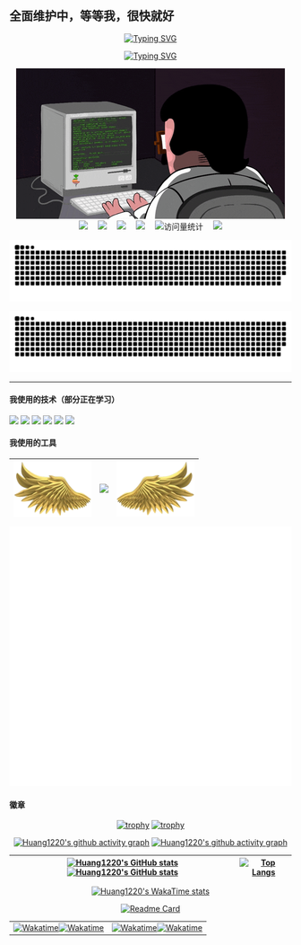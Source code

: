 <!-- Huang1220的主页 -->

## 全面维护中，等等我，很快就好

<div align="center">
<p align="center"><a href="https://github.com/Huang1220"><img src="https://readme-typing-svg.demolab.com?font=Fira+Code&duration=4000&pause=500&color=0043F7&center=true&vCenter=true&random=true&width=435&lines=%E4%BD%A0%E5%A5%BD%EF%BC%8C%E6%88%91%E6%98%AFNeutron+Star%EF%BC%81;%E6%AC%A2%E8%BF%8E%E6%9D%A5%E5%88%B0%E6%88%91%E7%9A%84%E4%B8%BB%E9%A1%B5%EF%BC%81;%E4%B8%80%E8%B5%B7%E7%94%A8%E4%BB%A3%E7%A0%81%E5%88%9B%E9%80%A0%E4%B8%96%E7%95%8C%EF%BC%81;%E8%81%94%E7%B3%BB%E6%88%91%EF%BC%8C%E4%BA%A4%E4%B8%AA%E6%9C%8B%E5%8F%8B%E5%90%A7%EF%BC%81" alt="Typing SVG" /></a></p>

<p align="center"><a href="https://github.com/Huang1220"><img src="https://readme-typing-svg.demolab.com?font=Fira+Code&size=15&pause=1000&color=03B54A&center=true&vCenter=true&random=true&width=600&height=30&lines=%E6%88%91%E7%9A%84+main()+%E5%87%BD%E6%95%B0%E9%87%8C%E4%BD%8F%E7%9D%80%E4%B8%80%E5%8F%AA%E8%96%9B%E5%AE%9A%E8%B0%94%E7%9A%84%E7%8C%AB%EF%BC%8C%E7%9B%B4%E5%88%B0%E6%88%91%E8%BF%90%E8%A1%8C%E6%89%8D%E7%9F%A5%E9%81%93%E5%AE%83%E6%AD%BB%E6%B2%A1%E6%AD%BB%EF%BC%88%E7%A8%8B%E5%BA%8F%E5%B4%A9%E6%B2%A1%E5%B4%A9%EF%BC%89%E3%80%82;%E5%BC%80%E6%BA%90%E5%8D%8F%E8%AE%AE%E8%AF%BB%E8%B5%B7%E6%9D%A5%E5%83%8F%E5%A4%A9%E4%B9%A6%EF%BC%8C%E4%BD%86%E6%88%91%E7%AD%BE%E7%9A%84%E6%97%B6%E5%80%99%E6%84%9F%E8%A7%89%E5%83%8F%E5%9C%A8%E5%8F%AC%E5%94%A4%E5%85%8B%E8%8B%8F%E9%B2%81%E3%80%82;%E6%88%91%E7%9A%84TODO%E5%88%97%E8%A1%A8%EF%BC%8C%E6%98%AF%E5%94%AF%E4%B8%80%E6%AF%94%E6%88%91%E4%BB%A3%E7%A0%81%E6%9B%B4%E9%95%BF%E7%9A%84%E4%B8%9C%E8%A5%BF%E3%80%82;%E8%B0%83%E8%AF%95%E6%97%B6%EF%BC%8C%E6%88%91%E5%AF%B9%E7%9D%80%E6%98%BE%E7%A4%BA%E5%99%A8%E5%93%88%E6%B0%94%EF%BC%8C%E4%BB%A5%E4%B8%BA%E8%BF%99%E6%A0%B7%E8%83%BD%E7%BB%99CPU%E9%99%8D%E6%B8%A9%E3%80%82;%E4%B8%BA%E4%BB%80%E4%B9%88%E6%88%91%E7%9A%84%E7%A8%8B%E5%BA%8F%E9%9C%80%E8%A6%81%E8%BF%99%E4%B9%88%E5%A4%9A%E4%BE%9D%E8%B5%96%EF%BC%9F%E5%9B%A0%E4%B8%BA%E5%AE%83%E5%BE%88%E2%80%9C%E7%A4%BE%E6%81%90%E2%80%9D%EF%BC%8C%E7%A6%BB%E4%B8%8D%E5%BC%80%E6%9C%8B%E5%8F%8B%EF%BC%88%E5%BA%93%EF%BC%89%E3%80%82;%E6%88%91%E7%9A%84IDE%E6%8F%90%E7%A4%BA%E5%86%85%E5%AD%98%E4%B8%8D%E8%B6%B3%EF%BC%8C%E5%8F%AF%E8%83%BD%E6%98%AF%E5%9B%A0%E4%B8%BA%E6%88%91%E7%9A%84%E6%A2%A6%E6%83%B3%E5%A4%AA%E5%8D%A0%E7%A9%BA%E9%97%B4%E3%80%82;%E6%88%91%E7%9A%84%2Ftmp%E7%9B%AE%E5%BD%95%EF%BC%8C%E6%98%AF%E6%95%B0%E5%AD%97%E6%B8%B8%E6%B0%91%E7%9A%84%E6%94%B6%E5%AE%B9%E6%89%80%EF%BC%8C%E4%BB%80%E4%B9%88%E6%96%87%E4%BB%B6%E9%83%BD%E6%95%A2%E5%BE%80%E9%87%8C%E5%A1%9E%E3%80%82;%E6%88%91%E7%9A%84~%2F.bashrc+%E6%96%87%E4%BB%B6%EF%BC%8C%E9%95%BF%E5%BE%97%E5%83%8F%E3%80%8A%E7%99%BE%E5%B9%B4%E5%AD%A4%E7%8B%AC%E3%80%8B%E7%9A%84%E5%AE%B6%E8%B0%B1%E3%80%82;%E6%8A%A5%E9%94%99%E4%BF%A1%E6%81%AF%E8%AF%B4%E2%80%9CSegmentation+fault%E2%80%9D%EF%BC%8C%E6%88%91%E8%A7%89%E5%BE%97%E5%AE%83%E6%98%AF%E5%9C%A8%E8%AF%84%E4%BB%B7%E6%88%91%E7%9A%84%E4%BA%BA%E7%94%9F%E8%A7%84%E5%88%92%E3%80%82;%E6%88%91%E7%9A%84%E6%9C%BA%E6%A2%B0%E9%94%AE%E7%9B%98%E8%BD%B4%E4%BD%93%EF%BC%8C%E5%8F%91%E5%87%BA%E7%9A%84%E5%A3%B0%E9%9F%B3%E8%83%BD%E8%AE%A9%E6%A5%BC%E4%B8%8B%E9%82%BB%E5%B1%85%E6%8A%A5%E8%AD%A6%EF%BC%88%E8%AF%AF%EF%BC%89%E3%80%82;%E4%B8%BA%E4%BB%80%E4%B9%88%E7%A8%8B%E5%BA%8F%E5%91%98%E5%96%9C%E6%AC%A2%E6%9A%97%E8%89%B2%E4%B8%BB%E9%A2%98%EF%BC%9F%E5%9B%A0%E4%B8%BA%E5%85%89%E4%BC%9A%E4%BC%A4%E5%AE%B3%E6%88%91%E4%BB%AC%E8%8B%8D%E7%99%BD%E7%9A%84%E7%9A%AE%E8%82%A4%E5%92%8C%E6%95%8F%E6%84%9F%E7%9A%84%E7%81%B5%E9%AD%82%E3%80%82;%E5%BC%80%E6%BA%90%E9%A1%B9%E7%9B%AE%E7%9A%84Issue%E5%8C%BA%EF%BC%8C%E6%98%AF%E7%90%86%E6%83%B3%E4%B8%BB%E4%B9%89%E4%B8%8E%E7%8E%B0%E5%AE%9Ebug%E7%9A%84%E8%A7%92%E6%96%97%E5%9C%BA%E3%80%82;%E6%88%91%E7%9A%84%24PATH%E7%8E%AF%E5%A2%83%E5%8F%98%E9%87%8F%EF%BC%8C%E6%98%AF%E4%B8%80%E5%BC%A0%E9%80%9A%E5%BE%80%E6%9C%AA%E7%9F%A5%E9%A2%86%E5%9F%9F%E7%9A%84%E8%97%8F%E5%AE%9D%E5%9B%BE%EF%BC%88%E7%BB%8F%E5%B8%B8%E8%BF%B7%E8%B7%AF%EF%BC%89%E3%80%82;Ctrl%2BC%2C+Ctrl%2BV+%E6%98%AF%E7%A8%8B%E5%BA%8F%E5%91%98%E7%9A%84%E6%AF%8D%E8%AF%AD%EF%BC%8CCtrl%2BZ+%E6%98%AF%E5%90%8E%E6%82%94%E8%8D%AF%E3%80%82;%E6%8A%A5%E9%94%99%E8%AF%B4%E2%80%9CPermission+denied%E2%80%9D%EF%BC%8C%E6%88%91%E8%A7%89%E5%BE%97%E6%9C%8D%E5%8A%A1%E5%99%A8%E5%9C%A8%E5%AD%A6%E3%80%8A%E7%94%84%E5%AC%9B%E4%BC%A0%E3%80%8B%E8%AF%B4%E8%AF%9D%E3%80%82" alt="Typing SVG" /></a></p>

<!-- knock code pictures 敲代码的图片 -->
 <picture>
   <source media="(prefers-color-scheme: dark)" srcset="https://raw.githubusercontent.com/Huang1220/Huang1220/main/assets/coding.gif" />
   <source media="(prefers-color-scheme: light)" srcset="https://raw.githubusercontent.com/Huang1220/Huang1220/main/assets/developer.svg" height="225px" />
   <img src="https://raw.githubusercontent.com/Huang1220/Huang1220/main/assets/coding.gif" />
 </picture>

 <div align="center">
    <a href="https://x.com/HGongfu9752"><img src="https://img.shields.io/badge/Twitter-推特-blue" /></a>&emsp;
    <a href="https://www.youtube.com/@neutron1220"><img src="https://img.shields.io/badge/YouTube-油管-c32136" /></a>&emsp;
    <a href="https://www.facebook.com/profile.php?id=100089782099419"><img src="https://img.shields.io/badge/Facebook-脸书-0866FF" /></a>&emsp;
    <a href="https://space.bilibili.com/1583233945/"><img src="https://img.shields.io/badge/Bilibili-B站-ff69b4" /></a>&emsp;
    <!-- visitor -->
    <img src="https://komarev.com/ghpvc/?username=Huang1220&label=Views&color=orange&style=flat" alt="访问量统计" />&emsp;
    <!-- wakatime -->    
    <a href="https://wakatime.com/@Huang1220"><img src="https://wakatime.com/badge/user/4275f780-d909-44cc-a95a-a9b8776366c6.svg" /></a>

  </div>

<p align="center"><a href="https://github.com/Huang1220#gh-light-mode-only"><img src="https://raw.githubusercontent.com/Huang1220/Huang1220/main/assets/github-contribution-grid-snake.svg"></a></p>
<p align="center"><a href="https://github.com/Huang1220#gh-dark-mode-only"><img src="https://raw.githubusercontent.com/Huang1220/Huang1220/main/assets/github-contribution-grid-snake-dark.svg"></a></p>

</div>

---

#### 我使用的技术（部分正在学习）
<span><img src="https://img.shields.io/badge/HTML5-E34F26?logo=html5&logoColor=fff&style=flat" /></sapn>
<span><img src="https://img.shields.io/badge/CSS-1572B6?logo=css&logoColor=fff&style=flat" /></sapn>
<span><img src="https://img.shields.io/badge/JavaScript-F7DF1E?logo=javascript&logoColor=000&style=flat" /></sapn>
<span><img src="https://img.shields.io/badge/Python-3776AB?logo=python&logoColor=fff&style=flat" /></sapn>
<span><img src="https://img.shields.io/badge/Qt-41CD52?logo=qt&logoColor=fff&style=flat" /></sapn>
<span><img src="https://img.shields.io/badge/Django-092E20?logo=django&logoColor=fff&style=flat" /></sapn>

#### 我使用的工具

<div align="center">


<!-- github-readme-streak-stats 连续提交代码天数记录 -->
|<img position="absolute" align="left" width="140px" src="https://raw.githubusercontent.com/Huang1220/Huang1220/main/assets/c_left.png" />|<picture align="center"><source media="(prefers-color-scheme: dark)" srcset="https://github-readme-streak-stats.herokuapp.com/?user=Huang1220&theme=dark&hide_border=true" /><source media="(prefers-color-scheme: light)" srcset="https://github-readme-streak-stats.herokuapp.com/?user=Huang1220&theme=light&hide_border=true" /><img src="https://github-readme-streak-stats.herokuapp.com/?user=Huang1220&theme=dark&hide_border=true" /></picture>|<img position="absolute" align="right" width="140px" src="https://raw.githubusercontent.com/Huang1220/Huang1220/main/assets/c_right.png" />|
|---|---|---|


<div>
<img src="https://raw.githubusercontent.com/Huang1220/Huang1220/main/assets/metrics/classic.svg"></div>
</div>

#### 徽章
<div align="center">
  
[![trophy](https://github-profile-trophy.vercel.app/?username=Huang1220&column=-1)](https://github.com/Huang1220#gh-light-mode-only)
[![trophy](https://github-profile-trophy.vercel.app/?username=Huang1220&theme=onedark&column=-1)](https://github.com/Huang1220#gh-dark-mode-only)

[![Huang1220's github activity graph](https://github-readme-activity-graph.vercel.app/graph?username=Huang1220&bg_color=f0f0f0)](https://github.com/Huang1220#gh-light-mode-only)
[![Huang1220's github activity graph](https://github-readme-activity-graph.vercel.app/graph?username=Huang1220&theme=xcode)](https://github.com/Huang1220#gh-dark-mode-only)

|[![Huang1220's GitHub stats](https://github-readme-stats.vercel.app/api?username=Huang1220&show=reviews,discussions_started,discussions_answered,prs_merged,prs_merged_percentage&show_icons=true&theme=radical)](https://github.com/Huang1220#gh-light-mode-only)[![Huang1220's GitHub stats](https://github-readme-stats.vercel.app/api?username=Huang1220&show=reviews,discussions_started,discussions_answered,prs_merged,prs_merged_percentage&show_icons=true&theme=tokyonight)](https://github.com/Huang1220#gh-dark-mode-only)|[![Top Langs](https://github-readme-stats.vercel.app/api/top-langs/?username=Huang1220&langs_count=10)](https://github.com/Huang1220)|
|---|---|

[![Huang1220's WakaTime stats](https://github-readme-stats.vercel.app/api/wakatime?username=Huang1220)](https://github.com/Huang1220)

[![Readme Card](https://github-readme-stats.vercel.app/api/pin/?username=Huang1220&repo=sensitive-word-detection&show_owner=true&description_lines_count=3)](https://github.com/Huang1220/sensitive-word-detection)

</div>

<table>
  <tr>
    <td><a href="https://github.com/Huang1220#gh-light-mode-only"><img src="https://wakatime.com/share/@Huang1220/97e8c303-755b-4a30-92da-3d778450f13b.svg" width="500" alt="Wakatime"/></a><a href="https://github.com/Huang1220#gh-dark-mode-only"><img src="https://wakatime.com/share/@Huang1220/3636f84a-9764-43ed-8792-d00b28b4f1c4.svg" width="500" alt="Wakatime"/></a></td>
    <td><a href="https://github.com/Huang1220#gh-light-mode-only"><img src="https://wakatime.com/share/@Huang1220/94ca53f6-f4f8-4082-ab11-29c0a2244320.svg" width="500" alt="Wakatime"/></a><a href="https://github.com/Huang1220#gh-dark-mode-only"><img src="https://wakatime.com/share/@Huang1220/0b620d39-6b4a-4429-a467-c3e1cea15333.svg" width="500" alt="Wakatime"/></a></td>
  </tr>
</table>

